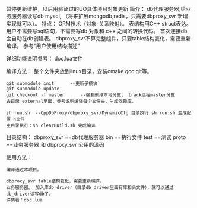 暂停更新维护，以后用验证过的UO具体项目对象更新
简介：
	db代理服务器,给业务服务器读写db mysql, （将来扩展mongodb,redis，只需要dbproxy_svr 新增实现就可以）。
	特点：
		ORM技术（对象-关系映射）。
		表结构用C++ struct表达。用户不需要写sql语句，不需要写db 对象和 c++ 之间的转换代码。
		首次连接db,会自动在db创建表。
		dbproxy_svr不算完整组件，只要table结构变化，需要重新编译。 参考“用户使用结构描述”

详细功能说明参考： doc.lua文件	

编译方法：
	整个文件夹放到linux目录，安装cmake gcc git等。

	git submodule init      --更新子模块
	git submodule update			
	git checkout -f	master		--强制删掉本地分支， track远程master分支
	去目录 external里面，参考说明编译每个文件夹，生成依赖库。
	
	sh run.sh  --CppDbProxy/dbproxy_svr/DynamicCfg 目录执行 sh run.sh 生成配置 h文件
	主目录执行：sh clearBuild.sh 完成编译


目录结构：
	dbproxy_svr              ==db代理服务器
	bin			             ==执行文件
	test 		             ==测试
	proto					 ==业务服务器 和 dbproxy_svr 公用的源码

使用方法：
	
	编译通过本项目。

	dbproxy_svr table结构变化，需要重新编译。
	业务服务器。 加入库db_driver（目录db_driver里面有库和头文件），就可以通过db_driver读写db了。
	详情看：doc.lua

